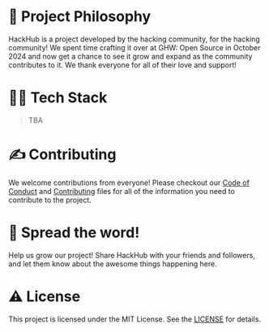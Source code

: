 # 🧐 Project Philosophy

HackHub is a project developed by the hacking community, for the hacking community! We spent time crafting it over at GHW: Open Source in October 2024 and now get a chance to see it grow and expand as the community contributes to it. We thank everyone for all of their love and support!

# 👨‍💻 Tech Stack

> TBA

# ✍️ Contributing

We welcome contributions from everyone! Please checkout our [Code of Conduct](https://github.com/KarolinaGroszewska/HackHub?tab=coc-ov-file) and [Contributing](https://github.com/KarolinaGroszewska/HackHub/blob/main/.github/CONTRIBUTING.md) files for all of the information you need to contribute to the project. 

# 🌟 Spread the word!

Help us grow our project! Share HackHub with your friends and followers, and let them know about the awesome things happening here.

# ⚠️ License

This project is licensed under the MIT License. See the [LICENSE](https://github.com/KarolinaGroszewska/HackHub?tab=MIT-1-ov-file) for details.

